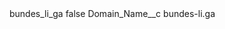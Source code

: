 <?xml version="1.0" encoding="UTF-8"?>
<CustomMetadata xmlns="http://soap.sforce.com/2006/04/metadata" xmlns:xsi="http://www.w3.org/2001/XMLSchema-instance" xmlns:xsd="http://www.w3.org/2001/XMLSchema">
    <label>bundes_li_ga</label>
    <protected>false</protected>
    <values>
        <field>Domain_Name__c</field>
        <value xsi:type="xsd:string">bundes-li.ga</value>
    </values>
</CustomMetadata>
